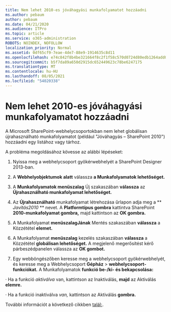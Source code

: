 ```yaml
---
title: Nem lehet 2010-es jóváhagyási munkafolyamatot hozzáadni
ms.author: pebaum
author: pebaum
ms.date: 04/21/2020
ms.audience: ITPro
ms.topic: article
ms.service: o365-administration
ROBOTS: NOINDEX, NOFOLLOW
localization_priority: Normal
ms.assetid: 0df65cf9-7eae-4de7-88e9-1914635c8d11
ms.openlocfilehash: e74c842f8b4be321664f8c2f1f58c570d0724d80edb1264add0647bf313bc82f
ms.sourcegitcommit: b5f7da89a650d2915dc652449623c78be6247175
ms.translationtype: MT
ms.contentlocale: hu-HU
ms.lasthandoff: 08/05/2021
ms.locfileid: "54020338"
---
```

# <a name="unable-to-add-2010-approval-workflow"></a>Nem lehet 2010-es jóváhagyási munkafolyamatot hozzáadni

A Microsoft SharePoint-webhelycsoportokban nem lehet globálisan újrahasználható munkafolyamatot (például "Jóváhagyás – SharePoint 2010") hozzáadni egy listához vagy tárhoz.
  
A probléma megoldásához kövesse az alábbi lépéseket: 
  
1. Nyissa meg a webhelycsoport gyökérwebhelyét a SharePoint Designer 2013-ban.
  
2. A **Webhelyobjektumok alatt** válassza **a Munkafolyamatok lehetőséget.** 
  
3. A **Munkafolyamatok menüszalag** Új szakaszában **válassza** az **Újrahasználható munkafolyamat lehetőséget.** 
  
4. Az **Újrahasználható** munkafolyamat létrehozása űrlapon adja meg a ** *Javítás2010* ** nevet. A **Platformtípus gombra** kattintva SharePoint **2010-munkafolyamat gombra,** majd kattintson az **OK gombra.** 
  
1. A Munkafolyamat **menüszalagJának** Mentés szakaszában **válassza** a Közzététel **elemet.** 
  
2. A Munkafolyamat **menüszalag** kezelés szakaszában **válassza** a Közzététel **globálisan lehetőséget.** A megjelenő megerősítést kérő párbeszédpanelen válassza az **OK gombot.** 
  
3. Egy webböngészőben keresse meg a webhelycsoport gyökérwebhelyét, és keresse meg a Webhelycsoport **Gépház** \> **webhelycsoport-funkciókat.** A Munkafolyamatok **funkció be-/ki- és bekapcsolása:** 
  
· Ha a funkció *aktiválva* van, kattintson az Inaktiválás, **majd** az Aktiválás **elemre.** 
  
· Ha a funkció inaktiválva *van,* kattintson az Aktiválás **gombra.** 
  
További információt a következő cikkben [talál:](https://go.microsoft.com/fwlink/?linkid=2047770&amp;clcid=0x409).
  

